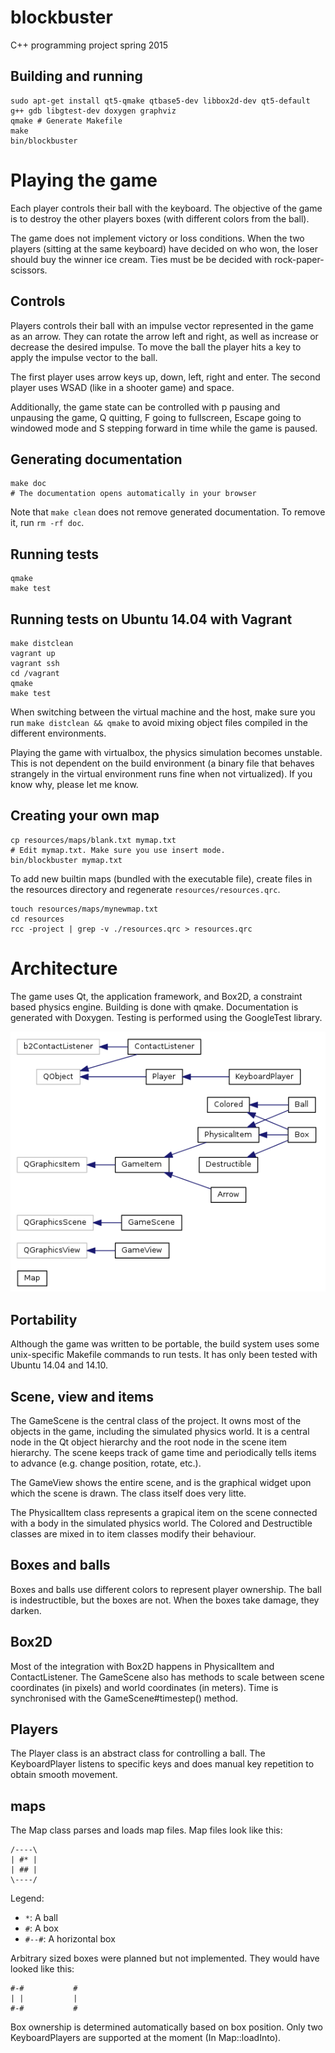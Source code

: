 # blockbuster
C++ programming project spring 2015

## Building and running

```shell
sudo apt-get install qt5-qmake qtbase5-dev libbox2d-dev qt5-default g++ gdb libgtest-dev doxygen graphviz
qmake # Generate Makefile
make
bin/blockbuster
```

# Playing the game

Each player controls their ball with the keyboard. The objective of
the game is to destroy the other players boxes (with different colors
from the ball).

The game does not implement victory or loss conditions. When the two
players (sitting at the same keyboard) have decided on who won, the
loser should buy the winner ice cream. Ties must be be decided with
rock-paper-scissors.

## Controls

Players controls their ball with an impulse vector represented in the
game as an arrow. They can rotate the arrow left and right, as well as
increase or decrease the desired impulse. To move the ball the player
hits a key to apply the impulse vector to the ball.

The first player uses arrow keys up, down, left, right and enter. The
second player uses WSAD (like in a shooter game) and space.

Additionally, the game state can be controlled with p pausing and
unpausing the game, Q quitting, F going to fullscreen, Escape going to
windowed mode and S stepping forward in time while the game is paused.

## Generating documentation

```shell
make doc
# The documentation opens automatically in your browser
```

Note that `make clean` does not remove generated documentation. To
remove it, run `rm -rf doc`.

## Running tests

```shell
qmake
make test
```

## Running tests on Ubuntu 14.04 with Vagrant

```shell
make distclean
vagrant up
vagrant ssh
cd /vagrant
qmake
make test
```

When switching between the virtual machine and the host, make sure you
run `make distclean && qmake` to avoid mixing object files compiled in
the different environments.

Playing the game with virtualbox, the physics simulation becomes
unstable. This is not dependent on the build environment (a binary
file that behaves strangely in the virtual environment runs fine when
not virtualized). If you know why, please let me know.

## Creating your own map

```shell
cp resources/maps/blank.txt mymap.txt
# Edit mymap.txt. Make sure you use insert mode.
bin/blockbuster mymap.txt
```

To add new builtin maps (bundled with the executable file), create
files in the resources directory and regenerate `resources/resources.qrc`.

```shell
touch resources/maps/mynewmap.txt
cd resources
rcc -project | grep -v ./resources.qrc > resources.qrc
```

# Architecture

The game uses Qt, the application framework, and Box2D, a constraint
based physics engine. Building is done with qmake. Documentation is
generated with Doxygen. Testing is performed using the GoogleTest
library.

![Class diagram](classes.png)

## Portability

Although the game was written to be portable, the build system uses
some unix-specific Makefile commands to run tests. It has only been
tested with Ubuntu 14.04 and 14.10.

## Scene, view and items

The GameScene is the central class of the project. It owns most of the
objects in the game, including the simulated physics world. It is a
central node in the Qt object hierarchy and the root node in the scene
item hierarchy. The scene keeps track of game time and periodically
tells items to advance (e.g. change position, rotate, etc.).

The GameView shows the entire scene, and is the graphical widget upon
which the scene is drawn. The class itself does very litte.

The PhysicalItem class represents a grapical item on the scene
connected with a body in the simulated physics world. The Colored and
Destructible classes are mixed in to item classes modify their
behaviour.

## Boxes and balls

Boxes and balls use different colors to represent player
ownership. The ball is indestructible, but the boxes are not. When the
boxes take damage, they darken.

## Box2D

Most of the integration with Box2D happens in PhysicalItem and
ContactListener. The GameScene also has methods to scale between scene
coordinates (in pixels) and world coordinates (in meters). Time is
synchronised with the GameScene#timestep() method.

## Players

The Player class is an abstract class for controlling a ball. The
KeyboardPlayer listens to specific keys and does manual key repetition
to obtain smooth movement.

## maps

The Map class parses and loads map files. Map files look like this:

```
/----\
| #* |
| ## |
\----/
```

Legend:
* `*`: A ball
* `#`: A box
* `#--#`: A horizontal box

Arbitrary sized boxes were planned but not implemented. They would
have looked like this:

```
#-#           #
| |           |
#-#           #
```

Box ownership is determined automatically based on box position. Only
two KeyboardPlayers are supported at the moment (In Map::loadInto).
